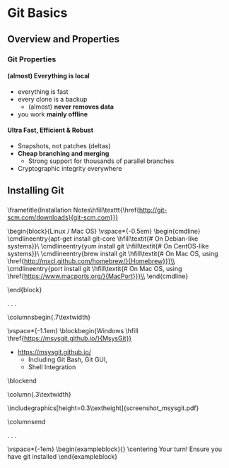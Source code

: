 # Git Basics

## Overview and Properties

### Git Properties ###

#### (almost) Everything is local

* everything is fast
* every clone is a backup
    - (almost) __never removes data__
* you work **mainly offline**


#### Ultra Fast, Efficient \& Robust

* Snapshots, not patches (deltas)
* __Cheap branching and merging__
    - Strong support for thousands of parallel branches 
* Cryptographic integrity everywhere




## Installing Git

### 
\frametitle{Installation Notes\hfill\texttt{\href{http://git-scm.com/downloads}{git-scm.com}}}

\begin{block}{Linux / Mac OS}
\vspace*{-0.5em}
\begin{cmdline}
\cmdlineentry{apt-get install git-core \hfill\textit{\# On Debian-like systems}}\\
\cmdlineentry{yum install git          \hfill\textit{\# On CentOS-like systems}}\\
\cmdlineentry{brew install git         \hfill\textit{\# On Mac OS, using \href{http://mxcl.github.com/homebrew/}{Homebrew}}}\\
\cmdlineentry{port install git         \hfill\textit{\# On Mac OS, using \href{https://www.macports.org/}{MacPort}}}\\
\end{cmdline}

\end{block}

. . .

\columnsbegin{.7\textwidth}

\vspace*{-1.1em}
\blockbegin{Windows \hfill \href{https://msysgit.github.io/}{MsysGit}}

* <https://msysgit.github.io/>
    - Including Git Bash, Git GUI,
    - Shell Integration

\blockend

\column{.3\textwidth}

\includegraphics[height=0.3\textheight]{screenshot_msysgit.pdf}

\columnsend

. . .

\vspace*{-1em}
\begin{exampleblock}{}
\centering Your turn! Ensure you have git installed
\end{exampleblock}




